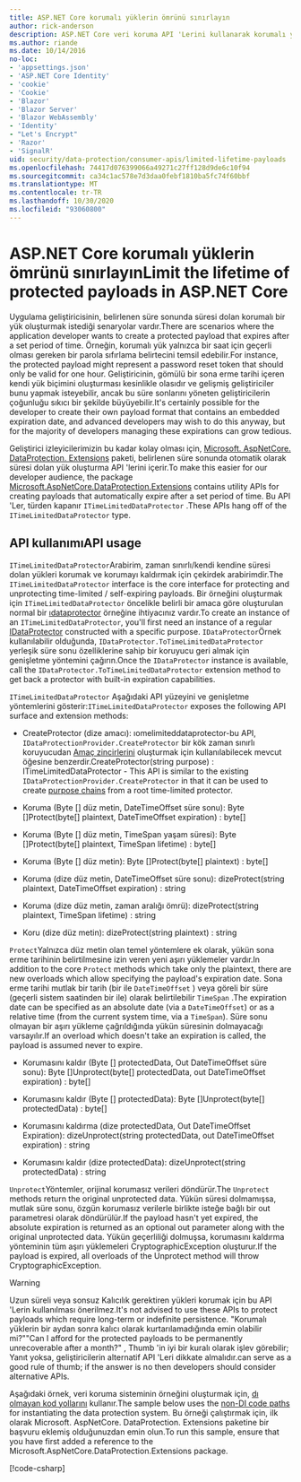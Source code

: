 ```yaml
---
title: ASP.NET Core korumalı yüklerin ömrünü sınırlayın
author: rick-anderson
description: ASP.NET Core veri koruma API 'Lerini kullanarak korumalı yükün ömrünü sınırlamayı öğrenin.
ms.author: riande
ms.date: 10/14/2016
no-loc:
- 'appsettings.json'
- 'ASP.NET Core Identity'
- 'cookie'
- 'Cookie'
- 'Blazor'
- 'Blazor Server'
- 'Blazor WebAssembly'
- 'Identity'
- "Let's Encrypt"
- 'Razor'
- 'SignalR'
uid: security/data-protection/consumer-apis/limited-lifetime-payloads
ms.openlocfilehash: 74417d076399066a49271c27ff128d9de6c10f94
ms.sourcegitcommit: ca34c1ac578e7d3daa0febf1810ba5fc74f60bbf
ms.translationtype: MT
ms.contentlocale: tr-TR
ms.lasthandoff: 10/30/2020
ms.locfileid: "93060800"
---
```

# <a name="limit-the-lifetime-of-protected-payloads-in-aspnet-core"></a><span data-ttu-id="97ea1-103">ASP.NET Core korumalı yüklerin ömrünü sınırlayın</span><span class="sxs-lookup"><span data-stu-id="97ea1-103">Limit the lifetime of protected payloads in ASP.NET Core</span></span>

<span data-ttu-id="97ea1-104">Uygulama geliştiricisinin, belirlenen süre sonunda süresi dolan korumalı bir yük oluşturmak istediği senaryolar vardır.</span><span class="sxs-lookup"><span data-stu-id="97ea1-104">There are scenarios where the application developer wants to create a protected payload that expires after a set period of time.</span></span> <span data-ttu-id="97ea1-105">Örneğin, korumalı yük yalnızca bir saat için geçerli olması gereken bir parola sıfırlama belirtecini temsil edebilir.</span><span class="sxs-lookup"><span data-stu-id="97ea1-105">For instance, the protected payload might represent a password reset token that should only be valid for one hour.</span></span> <span data-ttu-id="97ea1-106">Geliştiricinin, gömülü bir sona erme tarihi içeren kendi yük biçimini oluşturması kesinlikle olasıdır ve gelişmiş geliştiriciler bunu yapmak isteyebilir, ancak bu süre sonlarını yöneten geliştiricilerin çoğunluğu sıkıcı bir şekilde büyüyebilir.</span><span class="sxs-lookup"><span data-stu-id="97ea1-106">It's certainly possible for the developer to create their own payload format that contains an embedded expiration date, and advanced developers may wish to do this anyway, but for the majority of developers managing these expirations can grow tedious.</span></span>

<span data-ttu-id="97ea1-107">Geliştirici izleyicilerimizin bu kadar kolay olması için, [Microsoft. AspNetCore. DataProtection. Extensions](https://www.nuget.org/packages/Microsoft.AspNetCore.DataProtection.Extensions/) paketi, belirlenen süre sonunda otomatik olarak süresi dolan yük oluşturma API 'lerini içerir.</span><span class="sxs-lookup"><span data-stu-id="97ea1-107">To make this easier for our developer audience, the package [Microsoft.AspNetCore.DataProtection.Extensions](https://www.nuget.org/packages/Microsoft.AspNetCore.DataProtection.Extensions/) contains utility APIs for creating payloads that automatically expire after a set period of time.</span></span> <span data-ttu-id="97ea1-108">Bu API 'Ler, türden kapanır `ITimeLimitedDataProtector` .</span><span class="sxs-lookup"><span data-stu-id="97ea1-108">These APIs hang off of the `ITimeLimitedDataProtector` type.</span></span>

## <a name="api-usage"></a><span data-ttu-id="97ea1-109">API kullanımı</span><span class="sxs-lookup"><span data-stu-id="97ea1-109">API usage</span></span>

<span data-ttu-id="97ea1-110">`ITimeLimitedDataProtector`Arabirim, zaman sınırlı/kendi kendine süresi dolan yükleri korumak ve korumayı kaldırmak için çekirdek arabirimdir.</span><span class="sxs-lookup"><span data-stu-id="97ea1-110">The `ITimeLimitedDataProtector` interface is the core interface for protecting and unprotecting time-limited / self-expiring payloads.</span></span> <span data-ttu-id="97ea1-111">Bir örneğini oluşturmak için `ITimeLimitedDataProtector` öncelikle belirli bir amaca göre oluşturulan normal bir [ıdataprotector](xref:security/data-protection/consumer-apis/overview) örneğine ihtiyacınız vardır.</span><span class="sxs-lookup"><span data-stu-id="97ea1-111">To create an instance of an `ITimeLimitedDataProtector`, you'll first need an instance of a regular [IDataProtector](xref:security/data-protection/consumer-apis/overview) constructed with a specific purpose.</span></span> <span data-ttu-id="97ea1-112">`IDataProtector`Örnek kullanılabilir olduğunda, `IDataProtector.ToTimeLimitedDataProtector` yerleşik süre sonu özelliklerine sahip bir koruyucu geri almak için genişletme yöntemini çağırın.</span><span class="sxs-lookup"><span data-stu-id="97ea1-112">Once the `IDataProtector` instance is available, call the `IDataProtector.ToTimeLimitedDataProtector` extension method to get back a protector with built-in expiration capabilities.</span></span>

<span data-ttu-id="97ea1-113">`ITimeLimitedDataProtector` Aşağıdaki API yüzeyini ve genişletme yöntemlerini gösterir:</span><span class="sxs-lookup"><span data-stu-id="97ea1-113">`ITimeLimitedDataProtector` exposes the following API surface and extension methods:</span></span>

* <span data-ttu-id="97ea1-114">CreateProtector (dize amacı): ıomelimiteddataprotector-bu API, `IDataProtectionProvider.CreateProtector` bir kök zaman sınırlı koruyucudan [Amaç zincirlerini](xref:security/data-protection/consumer-apis/purpose-strings) oluşturmak için kullanılabilecek mevcut öğesine benzerdir.</span><span class="sxs-lookup"><span data-stu-id="97ea1-114">CreateProtector(string purpose) : ITimeLimitedDataProtector - This API is similar to the existing `IDataProtectionProvider.CreateProtector` in that it can be used to create [purpose chains](xref:security/data-protection/consumer-apis/purpose-strings) from a root time-limited protector.</span></span>

* <span data-ttu-id="97ea1-115">Koruma (Byte [] düz metin, DateTimeOffset süre sonu): Byte []</span><span class="sxs-lookup"><span data-stu-id="97ea1-115">Protect(byte[] plaintext, DateTimeOffset expiration) : byte[]</span></span>

* <span data-ttu-id="97ea1-116">Koruma (Byte [] düz metin, TimeSpan yaşam süresi): Byte []</span><span class="sxs-lookup"><span data-stu-id="97ea1-116">Protect(byte[] plaintext, TimeSpan lifetime) : byte[]</span></span>

* <span data-ttu-id="97ea1-117">Koruma (Byte [] düz metin): Byte []</span><span class="sxs-lookup"><span data-stu-id="97ea1-117">Protect(byte[] plaintext) : byte[]</span></span>

* <span data-ttu-id="97ea1-118">Koruma (dize düz metin, DateTimeOffset süre sonu): dize</span><span class="sxs-lookup"><span data-stu-id="97ea1-118">Protect(string plaintext, DateTimeOffset expiration) : string</span></span>

* <span data-ttu-id="97ea1-119">Koruma (dize düz metin, zaman aralığı ömrü): dize</span><span class="sxs-lookup"><span data-stu-id="97ea1-119">Protect(string plaintext, TimeSpan lifetime) : string</span></span>

* <span data-ttu-id="97ea1-120">Koru (dize düz metin): dize</span><span class="sxs-lookup"><span data-stu-id="97ea1-120">Protect(string plaintext) : string</span></span>

<span data-ttu-id="97ea1-121">`Protect`Yalnızca düz metin olan temel yöntemlere ek olarak, yükün sona erme tarihinin belirtilmesine izin veren yeni aşırı yüklemeler vardır.</span><span class="sxs-lookup"><span data-stu-id="97ea1-121">In addition to the core `Protect` methods which take only the plaintext, there are new overloads which allow specifying the payload's expiration date.</span></span> <span data-ttu-id="97ea1-122">Sona erme tarihi mutlak bir tarih (bir ile `DateTimeOffset` ) veya göreli bir süre (geçerli sistem saatinden bir ile) olarak belirtilebilir `TimeSpan` .</span><span class="sxs-lookup"><span data-stu-id="97ea1-122">The expiration date can be specified as an absolute date (via a `DateTimeOffset`) or as a relative time (from the current system time, via a `TimeSpan`).</span></span> <span data-ttu-id="97ea1-123">Süre sonu olmayan bir aşırı yükleme çağrıldığında yükün süresinin dolmayacağı varsayılır.</span><span class="sxs-lookup"><span data-stu-id="97ea1-123">If an overload which doesn't take an expiration is called, the payload is assumed never to expire.</span></span>

* <span data-ttu-id="97ea1-124">Korumasını kaldır (Byte [] protectedData, Out DateTimeOffset süre sonu): Byte []</span><span class="sxs-lookup"><span data-stu-id="97ea1-124">Unprotect(byte[] protectedData, out DateTimeOffset expiration) : byte[]</span></span>

* <span data-ttu-id="97ea1-125">Korumasını kaldır (Byte [] protectedData): Byte []</span><span class="sxs-lookup"><span data-stu-id="97ea1-125">Unprotect(byte[] protectedData) : byte[]</span></span>

* <span data-ttu-id="97ea1-126">Korumasını kaldırma (dize protectedData, Out DateTimeOffset Expiration): dize</span><span class="sxs-lookup"><span data-stu-id="97ea1-126">Unprotect(string protectedData, out DateTimeOffset expiration) : string</span></span>

* <span data-ttu-id="97ea1-127">Korumasını kaldır (dize protectedData): dize</span><span class="sxs-lookup"><span data-stu-id="97ea1-127">Unprotect(string protectedData) : string</span></span>

<span data-ttu-id="97ea1-128">`Unprotect`Yöntemler, orijinal korumasız verileri döndürür.</span><span class="sxs-lookup"><span data-stu-id="97ea1-128">The `Unprotect` methods return the original unprotected data.</span></span> <span data-ttu-id="97ea1-129">Yükün süresi dolmamışsa, mutlak süre sonu, özgün korumasız verilerle birlikte isteğe bağlı bir out parametresi olarak döndürülür.</span><span class="sxs-lookup"><span data-stu-id="97ea1-129">If the payload hasn't yet expired, the absolute expiration is returned as an optional out parameter along with the original unprotected data.</span></span> <span data-ttu-id="97ea1-130">Yükün geçerliliği dolmuşsa, korumasını kaldırma yönteminin tüm aşırı yüklemeleri CryptographicException oluşturur.</span><span class="sxs-lookup"><span data-stu-id="97ea1-130">If the payload is expired, all overloads of the Unprotect method will throw CryptographicException.</span></span>

>[!WARNING]
> <span data-ttu-id="97ea1-131">Uzun süreli veya sonsuz Kalıcılık gerektiren yükleri korumak için bu API 'Lerin kullanılması önerilmez.</span><span class="sxs-lookup"><span data-stu-id="97ea1-131">It's not advised to use these APIs to protect payloads which require long-term or indefinite persistence.</span></span> <span data-ttu-id="97ea1-132">"Korumalı yüklerin bir aydan sonra kalıcı olarak kurtarılamadığında emin olabilir mi?"</span><span class="sxs-lookup"><span data-stu-id="97ea1-132">"Can I afford for the protected payloads to be permanently unrecoverable after a month?"</span></span> <span data-ttu-id="97ea1-133">, Thumb 'in iyi bir kuralı olarak işlev görebilir; Yanıt yoksa, geliştiricilerin alternatif API 'Leri dikkate almalıdır.</span><span class="sxs-lookup"><span data-stu-id="97ea1-133">can serve as a good rule of thumb; if the answer is no then developers should consider alternative APIs.</span></span>

<span data-ttu-id="97ea1-134">Aşağıdaki örnek, veri koruma sisteminin örneğini oluşturmak için, [dı olmayan kod yollarını](xref:security/data-protection/configuration/non-di-scenarios) kullanır.</span><span class="sxs-lookup"><span data-stu-id="97ea1-134">The sample below uses the [non-DI code paths](xref:security/data-protection/configuration/non-di-scenarios) for instantiating the data protection system.</span></span> <span data-ttu-id="97ea1-135">Bu örneği çalıştırmak için, ilk olarak Microsoft. AspNetCore. DataProtection. Extensions paketine bir başvuru eklemiş olduğunuzdan emin olun.</span><span class="sxs-lookup"><span data-stu-id="97ea1-135">To run this sample, ensure that you have first added a reference to the Microsoft.AspNetCore.DataProtection.Extensions package.</span></span>

[!code-csharp[](limited-lifetime-payloads/samples/limitedlifetimepayloads.cs)]
